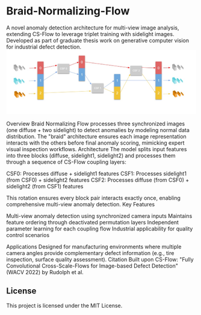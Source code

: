 # Braid-Normalizing-Flow
A novel anomaly detection architecture for multi-view image analysis, extending CS-Flow to leverage triplet training with sidelight images. Developed as part of graduate thesis work on generative computer vision for industrial defect detection.
![plot](braid-normalizing-flows-architecture.jpg)

Overview
Braid Normalizing Flow processes three synchronized images (one diffuse + two sidelight) to detect anomalies by modeling normal data distribution. The "braid" architecture ensures each image representation interacts with the others before final anomaly scoring, mimicking expert visual inspection workflows.
Architecture
The model splits input features into three blocks (diffuse, sidelight1, sidelight2) and processes them through a sequence of CS-Flow coupling layers:

CSF0: Processes diffuse + sidelight1 features
CSF1: Processes sidelight1 (from CSF0) + sidelight2 features
CSF2: Processes diffuse (from CSF0) + sidelight2 (from CSF1) features

This rotation ensures every block pair interacts exactly once, enabling comprehensive multi-view anomaly detection.
Key Features

Multi-view anomaly detection using synchronized camera inputs
Maintains feature ordering through deactivated permutation layers
Independent parameter learning for each coupling flow
Industrial applicability for quality control scenarios

Applications
Designed for manufacturing environments where multiple camera angles provide complementary defect information (e.g., tire inspection, surface quality assessment).
Citation
Built upon CS-Flow: "Fully Convolutional Cross-Scale-Flows for Image-based Defect Detection" (WACV 2022) by Rudolph et al.

## License

This project is licensed under the MIT License.
